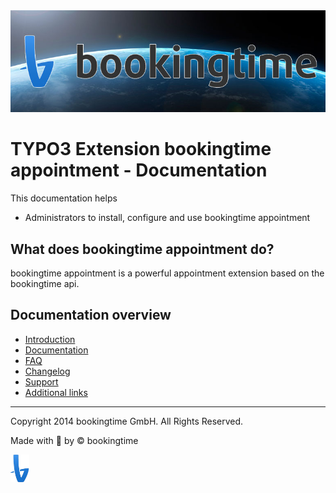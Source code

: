 <img src="Images/banner-772x250.jpg" />

# TYPO3 Extension bookingtime appointment - Documentation

This documentation helps
* Administrators to install, configure and use bookingtime appointment


## What does bookingtime appointment do?

bookingtime appointment is a powerful appointment extension based on the bookingtime api.

## Documentation overview

* [Introduction](/Documentation/Readme.md)
* [Documentation](/Documentation/ForAdmins/Readme.md)
* [FAQ](/Documentation/FAQ/Readme.md)
* [Changelog](/Documentation/Changelog/Readme.md)
* [Support](/Documentation/Support/Readme.md)
* [Additional links](/Documentation/Links/Readme.md)



---
Copyright 2014 bookingtime GmbH. All Rights Reserved.

Made with :blue_heart: by © bookingtime

<img src="https://raw.githubusercontent.com/bookingtime/lib-phpsdk-app/master/aws/logo_bookingtime.png" alt="logo" width="30" height="44" />
